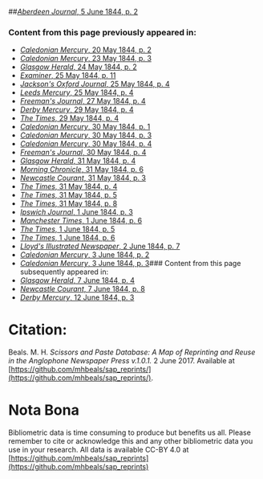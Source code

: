##[*Aberdeen Journal*, 5 June 1844, p. 2](https://mhbeals.github.io/sap_html/Aberdeen-Journal/Aberdeen-Journal-5-June-1844-p-2)

### Content from this page previously appeared in:
+ [*Caledonian Mercury*, 20 May 1844, p. 2](https://mhbeals.github.io/sap_html/Caledonian-Mercury/Caledonian-Mercury-20-May-1844-p-2)
+ [*Caledonian Mercury*, 23 May 1844, p. 3](https://mhbeals.github.io/sap_html/Caledonian-Mercury/Caledonian-Mercury-23-May-1844-p-3)
+ [*Glasgow Herald*, 24 May 1844, p. 2](https://mhbeals.github.io/sap_html/Glasgow-Herald/Glasgow-Herald-24-May-1844-p-2)
+ [*Examiner*, 25 May 1844, p. 11](https://mhbeals.github.io/sap_html/Examiner/Examiner-25-May-1844-p-11)
+ [*Jackson's Oxford Journal*, 25 May 1844, p. 4](https://mhbeals.github.io/sap_html/Jackson's-Oxford-Journal/Jackson's-Oxford-Journal-25-May-1844-p-4)
+ [*Leeds Mercury*, 25 May 1844, p. 4](https://mhbeals.github.io/sap_html/Leeds-Mercury/Leeds-Mercury-25-May-1844-p-4)
+ [*Freeman's Journal*, 27 May 1844, p. 4](https://mhbeals.github.io/sap_html/Freeman's-Journal/Freeman's-Journal-27-May-1844-p-4)
+ [*Derby Mercury*, 29 May 1844, p. 4](https://mhbeals.github.io/sap_html/Derby-Mercury/Derby-Mercury-29-May-1844-p-4)
+ [*The Times*, 29 May 1844, p. 4](https://mhbeals.github.io/sap_html/The-Times/The-Times-29-May-1844-p-4)
+ [*Caledonian Mercury*, 30 May 1844, p. 1](https://mhbeals.github.io/sap_html/Caledonian-Mercury/Caledonian-Mercury-30-May-1844-p-1)
+ [*Caledonian Mercury*, 30 May 1844, p. 3](https://mhbeals.github.io/sap_html/Caledonian-Mercury/Caledonian-Mercury-30-May-1844-p-3)
+ [*Caledonian Mercury*, 30 May 1844, p. 4](https://mhbeals.github.io/sap_html/Caledonian-Mercury/Caledonian-Mercury-30-May-1844-p-4)
+ [*Freeman's Journal*, 30 May 1844, p. 4](https://mhbeals.github.io/sap_html/Freeman's-Journal/Freeman's-Journal-30-May-1844-p-4)
+ [*Glasgow Herald*, 31 May 1844, p. 4](https://mhbeals.github.io/sap_html/Glasgow-Herald/Glasgow-Herald-31-May-1844-p-4)
+ [*Morning Chronicle*, 31 May 1844, p. 6](https://mhbeals.github.io/sap_html/Morning-Chronicle/Morning-Chronicle-31-May-1844-p-6)
+ [*Newcastle Courant*, 31 May 1844, p. 3](https://mhbeals.github.io/sap_html/Newcastle-Courant/Newcastle-Courant-31-May-1844-p-3)
+ [*The Times*, 31 May 1844, p. 4](https://mhbeals.github.io/sap_html/The-Times/The-Times-31-May-1844-p-4)
+ [*The Times*, 31 May 1844, p. 5](https://mhbeals.github.io/sap_html/The-Times/The-Times-31-May-1844-p-5)
+ [*The Times*, 31 May 1844, p. 8](https://mhbeals.github.io/sap_html/The-Times/The-Times-31-May-1844-p-8)
+ [*Ipswich Journal*, 1 June 1844, p. 3](https://mhbeals.github.io/sap_html/Ipswich-Journal/Ipswich-Journal-1-June-1844-p-3)
+ [*Manchester Times*, 1 June 1844, p. 6](https://mhbeals.github.io/sap_html/Manchester-Times/Manchester-Times-1-June-1844-p-6)
+ [*The Times*, 1 June 1844, p. 5](https://mhbeals.github.io/sap_html/The-Times/The-Times-1-June-1844-p-5)
+ [*The Times*, 1 June 1844, p. 6](https://mhbeals.github.io/sap_html/The-Times/The-Times-1-June-1844-p-6)
+ [*Lloyd's Illustrated Newspaper*, 2 June 1844, p. 7](https://mhbeals.github.io/sap_html/Lloyd's-Illustrated-Newspaper/Lloyd's-Illustrated-Newspaper-2-June-1844-p-7)
+ [*Caledonian Mercury*, 3 June 1844, p. 2](https://mhbeals.github.io/sap_html/Caledonian-Mercury/Caledonian-Mercury-3-June-1844-p-2)
+ [*Caledonian Mercury*, 3 June 1844, p. 3](https://mhbeals.github.io/sap_html/Caledonian-Mercury/Caledonian-Mercury-3-June-1844-p-3)### Content from this page subsequently appeared in:
+ [*Glasgow Herald*, 7 June 1844, p. 4](https://mhbeals.github.io/sap_html/Glasgow-Herald/Glasgow-Herald-7-June-1844-p-4)
+ [*Newcastle Courant*, 7 June 1844, p. 8](https://mhbeals.github.io/sap_html/Newcastle-Courant/Newcastle-Courant-7-June-1844-p-8)
+ [*Derby Mercury*, 12 June 1844, p. 3](https://mhbeals.github.io/sap_html/Derby-Mercury/Derby-Mercury-12-June-1844-p-3)
                    
# Citation: 

Beals. M. H. *Scissors and Paste Database: A Map of Reprinting and Reuse in the Anglophone Newspaper Press v.1.0.1.* 2 June 2017. Available at [https://github.com/mhbeals/sap_reprints/](https://github.com/mhbeals/sap_reprints/). 
                    
# Nota Bona

Bibliometric data is time consuming to produce but benefits us all. Please remember to cite or acknowledge this and any other bibliometric data you use in your research. All data is available CC-BY 4.0 at [https://github.com/mhbeals/sap_reprints](https://github.com/mhbeals/sap_reprints)